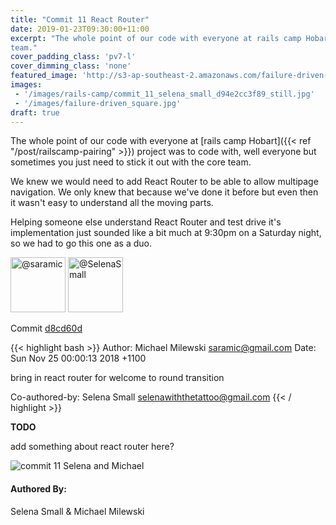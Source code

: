 ```yaml
---
title: "Commit 11 React Router"
date: 2019-01-23T09:30:00+11:00
excerpt: "The whole point of our code with everyone at rails camp Hobart project was to code with, well everyone but sometimes you just need to stick it out with the core
team."
cover_padding_class: 'pv7-l'
cover_dimming_class: 'none'
featured_image: 'http://s3-ap-southeast-2.amazonaws.com/failure-driven-blog/railscamp-24-woodfield-hobart/commit_11_selena_small_d94e2cc3f89.gif'
images:
 - '/images/rails-camp/commit_11_selena_small_d94e2cc3f89_still.jpg'
 - '/images/failure-driven_square.jpg'
draft: true
---
```


The whole point of our code with everyone at [rails camp Hobart]({{<
ref "/post/railscamp-pairing" >}}) project was to code with, well
everyone but sometimes you just need to stick it out with the core
team. 

We knew we would need to add React Router to be able to allow multipage navigation. We only knew that because we've done it before but even then it wasn't easy to understand all the moving parts. 

Helping someone else understand React Router and test drive it's implementation just sounded like a bit much at 9:30pm on a Saturday night, so we had to go this one as a duo.

<img alt="@saramic" src="//github.com/saramic.png" style="display: inline; width: 88px;" height="88" />
<img alt="@SelenaSmall" src="//github.com/SelenaSmall.png" style="display: inline; width: 88px;" height="88" />

Commit [d8cd60d](https://github.com/failure-driven/railscamp-search-term/commit/d8cd60d59c951bcb335cdc7dddc344ac80f282f5)

{{< highlight bash >}}
Author: Michael Milewski <saramic@gmail.com>
Date:   Sun Nov 25 00:00:13 2018 +1100

bring in react router for welcome to round transition

Co-authored-by: Selena Small <selenawiththetattoo@gmail.com>
{{< / highlight >}}

**TODO**

add something about react router here?

![commit 11 Selena and Michael](https://s3-ap-southeast-2.amazonaws.com/failure-driven-blog/railscamp-24-woodfield-hobart/commit_11_selena_small_d94e2cc3f89.gif)

#### Authored By:

Selena Small & Michael Milewski
